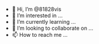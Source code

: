 - 👋 Hi, I’m @81828vis
- 👀 I’m interested in ...
- 🌱 I’m currently learning ...
- 💞️ I’m looking to collaborate on ...
- 📫 How to reach me ...

<!---
81828vis/81828vis is a ✨ special ✨ repository because its `README.md` (this file) appears on your GitHub profile.
You can click the Preview link to take a look at your changes.
--->

